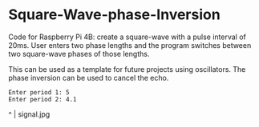 # Square-Wave-phase-Inversion
Code for Raspberry Pi 4B: create a square-wave with a pulse interval of 20ms. User enters two phase lengths and the program switches between two square-wave phases of those lengths.

This can be used as a template for future projects using oscillators. The phase inversion can be used to cancel the echo.

```
Enter period 1: 5
Enter period 2: 4.1
```
^
| signal.jpg
